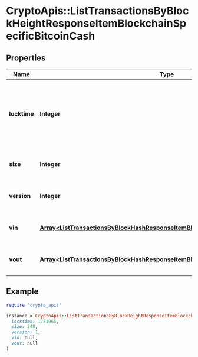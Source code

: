 # CryptoApis::ListTransactionsByBlockHeightResponseItemBlockchainSpecificBitcoinCash

## Properties

| Name | Type | Description | Notes |
| ---- | ---- | ----------- | ----- |
| **locktime** | **Integer** | Represents the time at which a particular transaction can be added to the blockchain. |  |
| **size** | **Integer** | Represents the total size of this transaction. |  |
| **version** | **Integer** | Represents the total size of this transaction. |  |
| **vin** | [**Array&lt;ListTransactionsByBlockHashResponseItemBlockchainSpecificBitcoinCashVin&gt;**](ListTransactionsByBlockHashResponseItemBlockchainSpecificBitcoinCashVin.md) | Represents the transaction inputs. |  |
| **vout** | [**Array&lt;ListTransactionsByBlockHashResponseItemBlockchainSpecificBitcoinCashVout&gt;**](ListTransactionsByBlockHashResponseItemBlockchainSpecificBitcoinCashVout.md) | Represents the transaction outputs. |  |

## Example

```ruby
require 'crypto_apis'

instance = CryptoApis::ListTransactionsByBlockHeightResponseItemBlockchainSpecificBitcoinCash.new(
  locktime: 1781965,
  size: 248,
  version: 1,
  vin: null,
  vout: null
)
```


